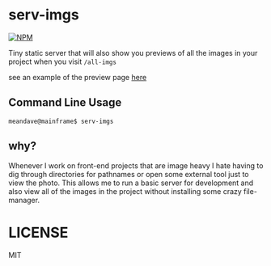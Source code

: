 # serv-imgs

[![NPM](https://nodei.co/npm/serv-imgs.png?downloads=true)](https://npmjs.org/package/serv-imgs)

Tiny static server that will also show you previews of all the images in your project when
you visit `/all-imgs`

see an example of the preview page [here](http://davejustice.com/serv-imgs)

## Command Line Usage

```
meandave@mainframe$ serv-imgs
```

## why?

Whenever I work on front-end projects that are image heavy I hate having to dig through directories
for pathnames or open some external tool just to view the photo. This allows me to run a basic server
for development and also view all of the images in the project without installing some crazy file-manager.

# LICENSE
MIT
